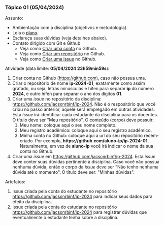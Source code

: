 
### Tópico 01 (05/04/2024)

Assunto: 
- Ambientação com a disciplina (objetivos e metodologia).
 - Leia o [plano](../media/Plano_Ensino_IP.pdf).
 - Esclareça suas dúvidas (veja detalhes abaixo).
 - Contato dirigido com Git e Github
   - Veja como [Criar uma conta](https://drive.google.com/file/d/1NfAas8qrA0p5FP_aZ3o1cGffSF_BXH8R/view?usp=sharing) no Github.
   - Veja como [Criar um repositório](https://drive.google.com/file/d/1RVtr52TEcs3EtBKuSExTzp1Eb4Wtpbwb/view?usp=sharing) no Github.
   - Veja como [Criar uma issue](https://drive.google.com/file/d/1HN3j-S_hCQn_dyX6LP6JiWS1o1GzkDoB/view?usp=sharing) no Github.

Atividade (data limite: **05/04/2024 23h59min59s**):
1. Criar conta no Github (https://github.com), caso não possua uma. 
1. Criar o repositório de nome **ip-2024-01**, exatamente como assim grafado, ou seja, letras minúsculas e hífen para separar **ip** do número **2024**, e outro hífen para separar o ano dos dígitos **01**. 
1. Criar uma _issue_ no repositório da disciplina: https://github.com/jacsonrbinf/ip-2024. Não é o respositório que você criou no passo anterior, aquele será empregado em outras atividades. Esta _issue_ irá identificar cada estudante da disciplina para os docentes. O título deve ser "Meu repositório". O conteúdo (corpo) deve possuir:
   1. Meu nome: coloque aqui o seu nome completo. 
   1. Meu registro acadêmico: coloque aqui o seu registro acadêmico. 
   1. Minha conta no Github: coloque aqui a url do seu repositório recém-criado. Por exemplo, **https<span>:</span>//github.com/aluno-ip/ip-2024-01**. Naturalmente, em vez de **aluno-ip** você irá indicar o nome da sua conta no Github.
1. Criar uma _issue_ em https://github.com/jacsonrbinf/ip-2024. Esta _issue_ deve conter suas dúvidas pertinente à disciplina. Caso você não possua nenhuma dúvida, então o corpo da _issue_ deve ser "Não tenho nenhuma dúvida até o momento". O título deve ser: "Minhas dúvidas". 
   
Artefatos: 

1. Issue criada pela conta do estudante no repositório https://github.com/jacsonrbinf/ip-2024 para indicar seus dados para efeito da disciplina.
1. Issue criada pela conta do estudante no repositório https://github.com/jacsonrbinf/ip-2024 para registrar dúvidas que eventualmente o estudante tenha sobre a disciplina.
